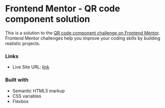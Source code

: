 # Frontend Mentor - QR code component solution

This is a solution to the [QR code component challenge on Frontend Mentor](https://www.frontendmentor.io/challenges/qr-code-component-iux_sIO_H). Frontend Mentor challenges help you improve your coding skills by building realistic projects.

### Links

-   Live Site URL: [link](https://mymatsubara.github.io/frontend-mentor/qr-code/)

### Built with

-   Semantic HTML5 markup
-   CSS variables
-   Flexbox
